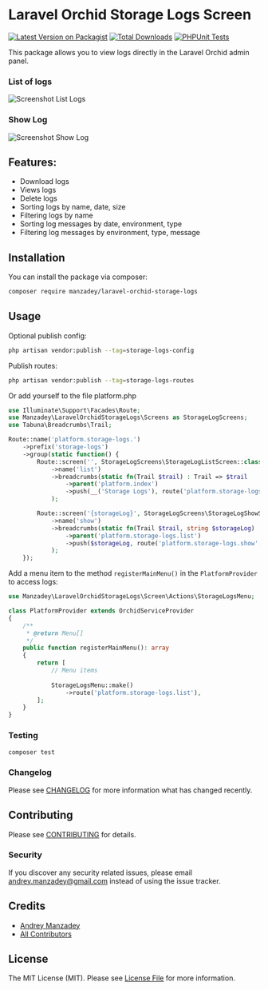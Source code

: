 # Laravel Orchid Storage Logs Screen

[![Latest Version on Packagist](https://img.shields.io/packagist/v/manzadey/laravel-orchid-storage-logs.svg?style=flat-square)](https://packagist.org/packages/manzadey/laravel-orchid-storage-logs)
[![Total Downloads](https://img.shields.io/packagist/dt/manzadey/laravel-orchid-storage-logs.svg?style=flat-square)](https://packagist.org/packages/manzadey/laravel-orchid-storage-logs)
[![PHPUnit Tests](https://github.com/Manzadey/laravel-orchid-storage-logs/actions/workflows/ci.yml/badge.svg)](https://github.com/Manzadey/laravel-orchid-storage-logs/actions/workflows/ci.yml)

This package allows you to view logs directly in the Laravel Orchid admin panel.

### List of logs
![Screenshot List Logs](https://user-images.githubusercontent.com/34869211/225702577-92d0589f-6d01-48b5-8916-16d69918a331.png)


### Show Log
![Screenshot Show Log](https://user-images.githubusercontent.com/34869211/225880752-cee63ce3-d091-493d-b02c-8095caff3871.png)
## Features:
 - Download logs
 - Views logs
 - Delete logs
 - Sorting logs by name, date, size
 - Filtering logs by name
 - Sorting log messages by date, environment, type
 - Filtering log messages by environment, type, message

## Installation

You can install the package via composer:

```bash
composer require manzadey/laravel-orchid-storage-logs
```

## Usage
Optional publish config:
```bash
php artisan vendor:publish --tag=storage-logs-config
```

Publish routes:
```bash
php artisan vendor:publish --tag=storage-logs-routes
```
Or add yourself to the file platform.php
```php
use Illuminate\Support\Facades\Route;
use Manzadey\LaravelOrchidStorageLogs\Screens as StorageLogScreens;
use Tabuna\Breadcrumbs\Trail;

Route::name('platform.storage-logs.')
    ->prefix('storage-logs')
    ->group(static function() {
        Route::screen('', StorageLogScreens\StorageLogListScreen::class)
            ->name('list')
            ->breadcrumbs(static fn(Trail $trail) : Trail => $trail
                ->parent('platform.index')
                ->push(__('Storage Logs'), route('platform.storage-logs.list'))
            );

        Route::screen('{storageLog}', StorageLogScreens\StorageLogShowScreen::class)
            ->name('show')
            ->breadcrumbs(static fn(Trail $trail, string $storageLog) : Trail => $trail
                ->parent('platform.storage-logs.list')
                ->push($storageLog, route('platform.storage-logs.show', $storageLog))
            );
    });
```

Add a menu item to the method `registerMainMenu()` in the `PlatformProvider` to access logs:
```php
use Manzadey\LaravelOrchidStorageLogs\Screen\Actions\StorageLogsMenu;

class PlatformProvider extends OrchidServiceProvider
{
    /**
     * @return Menu[]
     */
    public function registerMainMenu(): array
    {
        return [
            // Menu items
            
            StorageLogsMenu::make()
                ->route('platform.storage-logs.list'),
        ];
    }
}
```

### Testing

```bash
composer test
```

### Changelog

Please see [CHANGELOG](CHANGELOG.md) for more information what has changed recently.

## Contributing

Please see [CONTRIBUTING](CONTRIBUTING.md) for details.

### Security

If you discover any security related issues, please email andrey.manzadey@gmail.com instead of using the issue tracker.

## Credits

-   [Andrey Manzadey](https://github.com/manzadey)
-   [All Contributors](../../contributors)

## License

The MIT License (MIT). Please see [License File](LICENSE.md) for more information.
